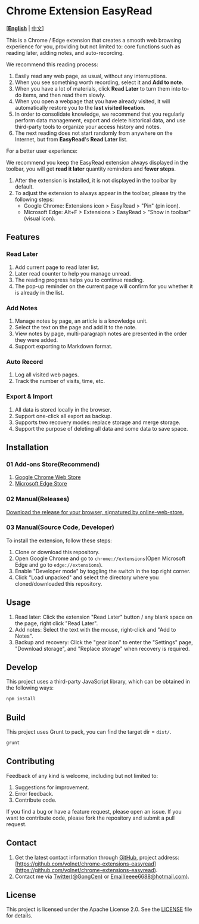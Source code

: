 # Chrome Extension EasyRead

[**[English](README.md)** | [中文](docs/README-CN.md)]

This is a Chrome / Edge extension that creates a smooth web browsing experience for you, providing but not limited to: core functions such as reading later, adding notes, and auto-recording.

We recommend this reading process:

1. Easily read any web page, as usual, without any interruptions.
2. When you see something worth recording, select it and **Add to note**.
3. When you have a lot of materials, click **Read Later** to turn them into to-do items, and then read them slowly.
4. When you open a webpage that you have already visited, it will automatically restore you to the **last visited location**.
5. In order to consolidate knowledge, we recommend that you regularly perform data management, export and delete historical data, and use third-party tools to organize your access history and notes.
6. The next reading does not start randomly from anywhere on the Internet, but from **EasyRead**'s **Read Later** list.

For a better user experience:

We recommend you keep the EasyRead extension always displayed in the toolbar, you will get **read it later** quantity reminders and **fewer steps**.

1. After the extension is installed, it is not displayed in the toolbar by default.
2. To adjust the extension to always appear in the toolbar, please try the following steps:
     - Google Chrome: Extensions icon > EasyRead > "Pin" (pin icon).
     - Microsoft Edge: Alt+F > Extensions > EasyRead > "Show in toolbar" (visual icon).

## Features

### Read Later

1. Add current page to read later list.
2. Later read counter to help you manage unread.
3. The reading progress helps you to continue reading.
4. The pop-up reminder on the current page will confirm for you whether it is already in the list.

### Add Notes

1. Manage notes by page, an article is a knowledge unit.
2. Select the text on the page and add it to the note.
3. View notes by page, multi-paragraph notes are presented in the order they were added.
4. Support exporting to Markdown format.

### Auto Record

1. Log all visited web pages.
2. Track the number of visits, time, etc.

### Export & Import

1. All data is stored locally in the browser.
2. Support one-click all export as backup.
3. Supports two recovery modes: replace storage and merge storage.
4. Support the purpose of deleting all data and some data to save space.

## Installation

### 01 Add-ons Store(Recommend)

1. [Google Chrome Web Store](https://chrome.google.com/webstore/detail/easyread/lpopnmoejimlifiejilnpneckijlgodg)
2. [Microsoft Edge Store](https://microsoftedge.microsoft.com/addons/detail/hcebppkpnooppfiigihimjnahoknakdp)

### 02 Manual(Releases)

[Download the release for your browser, signatured by online-web-store.](https://github.com/volnet/chrome-extensions-easyread/releases)

### 03 Manual(Source Code, Developer)

To install the extension, follow these steps:

1. Clone or download this repository.
2. Open Google Chrome and go to `chrome://extensions`(Open Microsoft Edge and go to `edge://extensions`).
3. Enable "Developer mode" by toggling the switch in the top right corner.
4. Click "Load unpacked" and select the directory where you cloned/downloaded this repository.

## Usage

1. Read later: Click the extension "Read Later" button / any blank space on the page, right click "Read Later".
2. Add notes: Select the text with the mouse, right-click and "Add to Notes".
3. Backup and recovery: Click the "gear icon" to enter the "Settings" page, "Download storage", and "Replace storage" when recovery is required.

## Develop

This project uses a third-party JavaScript library, which can be obtained in the following ways:

```bash
npm install
```

## Build

This project uses Grunt to pack, you can find the target dir = `dist/`.

```bash
grunt
```

## Contributing

Feedback of any kind is welcome, including but not limited to:

1. Suggestions for improvement.
2. Error feedback.
3. Contribute code.

If you find a bug or have a feature request, please open an issue. If you want to contribute code, please fork the repository and submit a pull request.

## Contact

1. Get the latest contact information through [GitHub](https://github.com/volnet), project address: [https://github.com/volnet/chrome-extensions-easyread](https://github.com/volnet/chrome-extensions-easyread).
2. Contact me via [Twitter(@GongCen)](https://twitter.com/GongCen) or [Email(eeee6688@hotmail.com)](mailto:eeee6688@hotmail.com).

## License

This project is licensed under the Apache License 2.0. See the [LICENSE](LICENSE) file for details.
